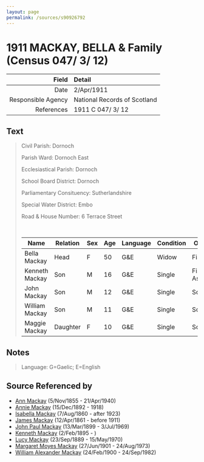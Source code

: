 ```yaml
---
layout: page
permalink: /sources/s90926792
---
```


# 1911 MACKAY, BELLA & Family (Census 047/ 3/ 12)

Field | Detail
---:|:---
Date | 2/Apr/1911
Responsible Agency | National Records of Scotland
References | 1911 C 047/ 3/ 12

## Text

> Civil Parish: Dornoch
>
> Parish Ward: Dornoch East
>
> Ecclesiastical Parish: Dornoch
>
> School Board District: Dornoch
>
> Parliamentary Consituency: Sutherlandshire
>
> Special Water District: Embo
>
> Road & House Number: 6 Terrace Street
>
> <br/>
>
> | Name | Relation | Sex | Age | Language | Condition | Occupation | Birthplace
> |---|---|---|---|---|---|---|---|
> | Bella Mackay | Head | F | 50 | G&E | Widow | Fisherworker | Sutherland, Embo |
> | Kenneth Mackay | Son | M | 16 | G&E | Single | Fisherman's Assistant | Sutherland, Embo |
> | John Mackay | Son | M | 12 | G&E | Single | School | Sutherland, Embo |
> | William Mackay | Son | M | 11 | G&E | Single | School | Sutherland, Embo |
> | Maggie Mackay | Daughter | F | 10 | G&E | Single | School | Sutherland, Embo |

## Notes

> Language: G=Gaelic; E=English
>


## Source Referenced by

* [Ann Mackay](../people/@74868546@-ann-mackay-b1855-11-5-d1940-4-21.md) (5/Nov/1855 - 21/Apr/1940)
* [Annie Mackay](../people/@51252926@-annie-mackay-b1892-12-15-d1918.md) (15/Dec/1892 - 1918)
* [Isabella Mackay](../people/@32797554@-isabella-mackay-b1860-8-7-d1923.md) (7/Aug/1860 - after 1923)
* [James Mackay](../people/@60572122@-james-mackay-b1861-4-12-d1911.md) (12/Apr/1861 - before 1911)
* [John Paul Mackay](../people/@57646474@-john-paul-mackay-b1899-3-13-d1969-7-3.md) (13/Mar/1899 - 3/Jul/1969)
* [Kenneth Mackay](../people/@48909111@-kenneth-mackay-b1895-2-2-d.md) (2/Feb/1895 - )
* [Lucy Mackay](../people/@16587624@-lucy-mackay-b1889-9-23-d1970-5-15.md) (23/Sep/1889 - 15/May/1970)
* [Margaret Moyes Mackay](../people/@178005@-margaret-moyes-mackay-b1901-6-27-d1973-8-24.md) (27/Jun/1901 - 24/Aug/1973)
* [William Alexander Mackay](../people/@9383584@-william-alexander-mackay-b1900-2-24-d1982-9-24.md) (24/Feb/1900 - 24/Sep/1982)
